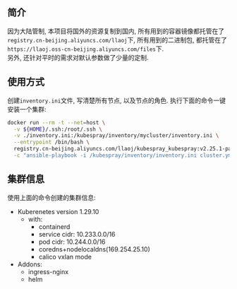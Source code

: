 ## 简介

因为大陆管制, 本项目将国外的资源复制到国内, 所有用到的容器镜像都托管在了`registry.cn-beijing.aliyuncs.com/llaoj`下, 所有用到的二进制包, 都托管在了`https://llaoj.oss-cn-beijing.aliyuncs.com/files`下.  
另外, 还针对平时的需求对默认参数做了少量的定制.

## 使用方式

创建`inventory.ini`文件, 写清楚所有节点, 以及节点的角色. 执行下面的命令一键安装一个集群:

```sh
docker run --rm -t --net=host \
  -v ${HOME}/.ssh:/root/.ssh \
  -v ./inventory.ini:/kubespray/inventory/mycluster/inventory.ini \
  --entrypoint /bin/bash \
  registry.cn-beijing.aliyuncs.com/llaoj/kubespray_kubespray:v2.25.1-patch-0.2 \
  -c "ansible-playbook -i /kubespray/inventory/inventory.ini cluster.yml -vvv"
```
## 集群信息

使用上面的命令创建的集群信息:

- Kuberenetes version 1.29.10
  - with:
    - containerd
    - service cidr: 10.233.0.0/16
    - pod cidr: 10.244.0.0/16
    - coredns+nodelocaldns(169.254.25.10)
    - calico vxlan mode
- Addons:
  - ingress-nginx
  - helm
